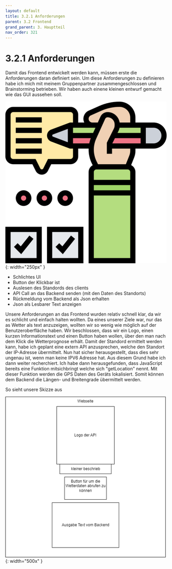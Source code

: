 ```yaml
---
layout: default
title: 3.2.1 Anforderungen
parent: 3.2 Frontend
grand_parent: 3. Hauptteil
nav_order: 321
---
```


# 3.2.1 Anforderungen

Damit das Frontend entwickelt werden kann, müssen erste die Anforderungen daran definiert sein. Um diese Anforderungen zu definieren habe ich mich mit meinem Gruppenpartner zusammengeschlossen und Brainstorming betrieben. Wir haben auch einene kleinen entwurf gemacht wie das GUI aussehen soll.

![Anforderungen](../ressources/icons/requirement.png){: width="250px" }

- Schlichtes UI
- Button der Klickbar ist
- Auslesen des Standords des clients
- API Call an das Backend senden (mit den Daten des Standorts)
- Rückmeldung vom Backend als Json erhalten
- Json als Lesbarer Text anzeigen

Unsere Anforderungen an das Frontend wurden relativ schnell klar, da wir es schlicht und einfach halten wollten. Da eines unserer Ziele war, nur das as Wetter als text anzuzeigen, wollten wir so wenig wie möglich auf der Benutzeroberfläche haben. Wir beschlossen, dass wir ein Logo, einen kurzen Informationstext und einen Button haben wollen, über den man nach dem Klick die Wetterprognose erhält. Damit der Standord ermittelt werden kann, habe ich geplant eine extern API anzusprechen, welche den Standort der IP-Adresse übermittelt. Nun hat sicher herausgestellt, dass dies sehr ungenau ist, wenn man keine IPV6 Adresse hat. Aus diesem Grund habe ich dann weiter recherchiert. Ich habe dann herausgefunden, dass JavaScript bereits eine Funktion mitsichbringt welche sich "getLocation" nennt. Mit dieser Funktion werden die GPS Daten des Geräts lokalisiert. Somit können dem Backend die Längen- und Breitengrade übermittelt werden.


So sieht unsere Skizze aus

![Anforderungen](../ressources/diagrams/Skizze_Webseite.png){: width="500x" }